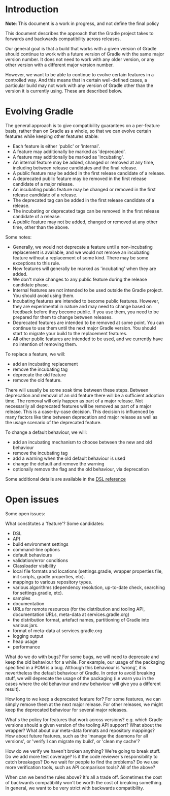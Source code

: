 # Introduction

**Note**: This document is a work in progress, and not define the final policy

This document describes the approach that the Gradle project takes to forwards and backwards compatibility across releases.

Our general goal is that a build that works with a given version of Gradle should continue to work with a future version of Gradle with
the same major version number. It does not need to work with any older version, or any other version with a different major version number.

However, we want to be able to continue to evolve certain features in a controlled way. And this means that in certain well-defined cases, a
particular build may not work with any version of Gradle other than the version it is currently using. These are described below.

# Evolving Gradle

The general approach is to give compatibility guarantees on a per-feature basis, rather than on Gradle as a whole, so that we can
evolve certain features while keeping other features stable:

* Each feature is either 'public' or 'internal'.
* A feature may additionally be marked as 'deprecated'.
* A feature may additionally be marked as 'incubating'.
* An internal feature may be added, changed or removed at any time, including between release candidates and the final release.
* A public feature may be added in the first release candidate of a release.
* A deprecated public feature may be removed in the first release candidate of a major release.
* An incubating public feature may be changed or removed in the first release candidate of a release.
* The deprecated tag can be added in the first release candidate of a release.
* The incubating or deprecated tags can be removed in the first release candidate of a release.
* A public feature may not be added, changed or removed at any other time, other than the above.

Some notes:

* Generally, we would not deprecate a feature until a non-incubating replacement is available, and we would not remove an
  incubating feature without a replacement of some kind. There may be some exceptions to this rule.
* New features will generally be marked as 'incubating' when they are added.
* We don't make changes to any public feature during the release candidate phase.
* Internal features are not intended to be used outside the Gradle project. You should avoid using them.
* Incubating features are intended to become public features. However, they are experimental in nature and may need to change
  based on feedback before they become public. If you use them, you need to be prepared for them to change between releases.
* Deprecated features are intended to be removed at some point. You can continue to use them until the next major Gradle
  version. You should start to migrate your build to the replacement features.
* All other public features are intended to be used, and we currently have no intention of removing them.

To replace a feature, we will:

* add an incubating replacement
* remove the incubating tag
* deprecate the old feature
* remove the old feature.

There will usually be some soak time between these steps. Between deprecation and removal of an old feature there will be a sufficient adoption time. The removal will only happen as part of a major release. Not necessarily all deprecated features will be removed as part of a major release. This is a case-by-case decision. This decision is influenced by many factors like time between deprecation and major release as well as the usage scenario of the deprecated feature.

To change a default behaviour, we will:

* add an incubating mechanism to choose between the new and old behaviour
* remove the incubating tag
* add a warning when the old default behaviour is used
* change the default and remove the warning
* optionally remove the flag and the old behaviour, via deprecation

Some additional details are available in the [DSL reference](http://gradle.org/docs/nightly/dsl/index.html#dsl-element-types)

# Open issues

Some open issues:

What constitutes a 'feature'? Some candidates:

* DSL
* API
* build environment settings
* command-line options
* default behaviours
* validation/error conditions
* Classloader visibility
* local file formats and locations (settings.gradle, wrapper properties file, init scripts, gradle.properties, etc).
* mappings to various repository types.
* various algorithms (dependency resolution, up-to-date check, searching for settings.gradle, etc).
* samples
* documentation
* URLs for remote resources (for the distribution and tooling API, documentation URLs, meta-data at services.gradle.org)
* the distribution format, artefact names, partitioning of Gradle into various jars.
* format of meta-data at services.gradle.org
* logging output
* heap usage
* performance

What do we do with bugs? For some bugs, we will need to deprecate and keep the old behaviour for a while. For example, our usage of
the packaging specified in a POM is a bug. Although this behaviour is 'wrong', it is nevertheless the default behaviour of Gradle.
In order to avoid breaking stuff, we will deprecate the usage of the packaging (i.e warn you in the cases where the old behaviour
and new behaviour will give you a different result).

How long to we keep a deprecated feature for? For some features, we can simply remove them at the next major release. For other
releases, we might keep the deprecated behaviour for several major releases.

What's the policy for features that work across versions? e.g. which Gradle versions should a given version of the tooling API
support? What about the wrapper? What about our meta-data formats and repository mappings? How about future features, such as the
'manage the daemons for all versions', or 'verify I can migrate my build', or 'clean my cache'?

How do we verify we haven't broken anything? We're going to break stuff. Do we add more test coverage? Is it the code reviewer's
responsibility to catch breakages? Do we wait for people to find the problems? Do we use more verification tools, such as API
comparison tools? All of the above?

When can we bend the rules above? It's all a trade off. Sometimes the cost of backwards compatibility won't be worth the cost of
breaking something. In general, we want to be very strict with backwards compatibility.
